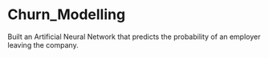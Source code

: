 # Churn_Modelling
Built an Artificial Neural Network that predicts the probability of an employer leaving the company. 
